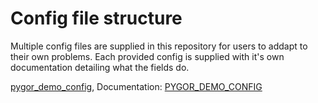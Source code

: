 # Config file structure

Multiple config files are supplied in this repository for users to addapt to their own problems. Each provided config is supplied with it's own documentation detailing what the fields do.

[pygor_demo_config](.pygor_demo_config.json), Documentation: [PYGOR_DEMO_CONFIG](.PYGOR_DEMO_CONFIG.md)
